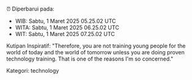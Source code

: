 ⏰ Diperbarui pada:
- WIB: Sabtu, 1 Maret 2025 05.25.02 UTC
- WITA: Sabtu, 1 Maret 2025 06.25.02 UTC
- WIT: Sabtu, 1 Maret 2025 07.25.02 UTC

Kutipan Inspiratif:
"Therefore, you are not training young people for the world of today and the world of tomorrow unless you are doing proven technology training. That is one of the reasons I'm so concerned."


Kategori: technology

